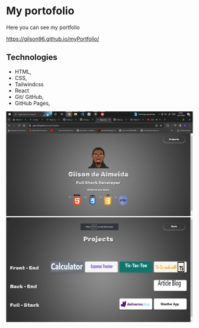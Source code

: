 # My portofolio

Here you can see my portfolio

https://gilson96.github.io/myPortfolio/


## Technologies
- HTML, 
- CSS,
- Tailwindcss
- React
- Git/ GitHub,
- GitHub Pages,

![Wireframe](https://github.com/Gilson96/myPortfolio/blob/master/src/assets/projects_screenshots/portfolio1.png)
![Wireframe](https://github.com/Gilson96/myPortfolio/blob/master/src/assets/projects_screenshots/portfolio2.png)
